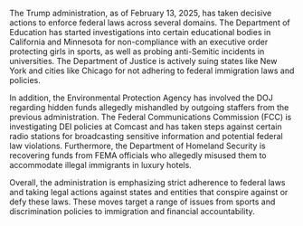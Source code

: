 The Trump administration, as of February 13, 2025, has taken decisive actions to enforce federal laws across several domains. The Department of Education has started investigations into certain educational bodies in California and Minnesota for non-compliance with an executive order protecting girls in sports, as well as probing anti-Semitic incidents in universities. The Department of Justice is actively suing states like New York and cities like Chicago for not adhering to federal immigration laws and policies.

In addition, the Environmental Protection Agency has involved the DOJ regarding hidden funds allegedly mishandled by outgoing staffers from the previous administration. The Federal Communications Commission (FCC) is investigating DEI policies at Comcast and has taken steps against certain radio stations for broadcasting sensitive information and potential federal law violations. Furthermore, the Department of Homeland Security is recovering funds from FEMA officials who allegedly misused them to accommodate illegal immigrants in luxury hotels.

Overall, the administration is emphasizing strict adherence to federal laws and taking legal actions against states and entities that conspire against or defy these laws. These moves target a range of issues from sports and discrimination policies to immigration and financial accountability.